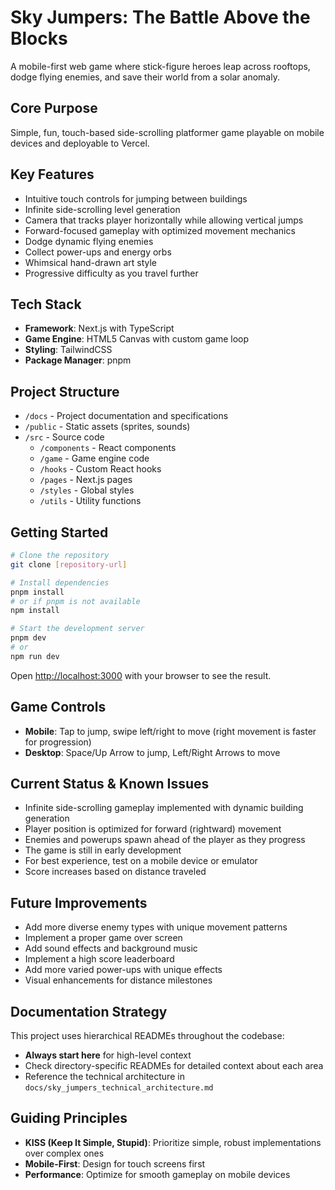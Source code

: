 # Sky Jumpers: The Battle Above the Blocks

A mobile-first web game where stick-figure heroes leap across rooftops, dodge flying enemies, and save their world from a solar anomaly.

## Core Purpose
Simple, fun, touch-based side-scrolling platformer game playable on mobile devices and deployable to Vercel.

## Key Features
- Intuitive touch controls for jumping between buildings
- Infinite side-scrolling level generation
- Camera that tracks player horizontally while allowing vertical jumps
- Forward-focused gameplay with optimized movement mechanics
- Dodge dynamic flying enemies
- Collect power-ups and energy orbs
- Whimsical hand-drawn art style
- Progressive difficulty as you travel further

## Tech Stack
- **Framework**: Next.js with TypeScript
- **Game Engine**: HTML5 Canvas with custom game loop
- **Styling**: TailwindCSS
- **Package Manager**: pnpm

## Project Structure
- `/docs` - Project documentation and specifications
- `/public` - Static assets (sprites, sounds)
- `/src` - Source code
  - `/components` - React components
  - `/game` - Game engine code
  - `/hooks` - Custom React hooks
  - `/pages` - Next.js pages
  - `/styles` - Global styles
  - `/utils` - Utility functions

## Getting Started
```bash
# Clone the repository
git clone [repository-url]

# Install dependencies
pnpm install
# or if pnpm is not available
npm install

# Start the development server
pnpm dev
# or
npm run dev
```

Open [http://localhost:3000](http://localhost:3000) with your browser to see the result.

## Game Controls
- **Mobile**: Tap to jump, swipe left/right to move (right movement is faster for progression)
- **Desktop**: Space/Up Arrow to jump, Left/Right Arrows to move

## Current Status & Known Issues
- Infinite side-scrolling gameplay implemented with dynamic building generation
- Player position is optimized for forward (rightward) movement
- Enemies and powerups spawn ahead of the player as they progress
- The game is still in early development
- For best experience, test on a mobile device or emulator
- Score increases based on distance traveled

## Future Improvements
- Add more diverse enemy types with unique movement patterns
- Implement a proper game over screen
- Add sound effects and background music
- Implement a high score leaderboard
- Add more varied power-ups with unique effects
- Visual enhancements for distance milestones

## Documentation Strategy
This project uses hierarchical READMEs throughout the codebase:
- **Always start here** for high-level context
- Check directory-specific READMEs for detailed context about each area
- Reference the technical architecture in `docs/sky_jumpers_technical_architecture.md`

## Guiding Principles
- **KISS (Keep It Simple, Stupid)**: Prioritize simple, robust implementations over complex ones
- **Mobile-First**: Design for touch screens first
- **Performance**: Optimize for smooth gameplay on mobile devices 